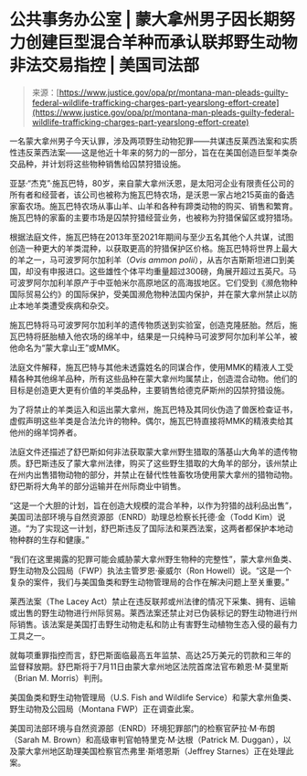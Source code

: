 <!--yml

category: 未分类

date: 2024-05-27 14:54:38

-->

# 公共事务办公室 | 蒙大拿州男子因长期努力创建巨型混合羊种而承认联邦野生动物非法交易指控 | 美国司法部

> 来源：[https://www.justice.gov/opa/pr/montana-man-pleads-guilty-federal-wildlife-trafficking-charges-part-yearslong-effort-create](https://www.justice.gov/opa/pr/montana-man-pleads-guilty-federal-wildlife-trafficking-charges-part-yearslong-effort-create)

一名蒙大拿州男子今天认罪，涉及两项野生动物犯罪——共谋违反莱西法案和实质性违反莱西法案——这是他近十年来的努力的一部分，旨在在美国创造巨型羊类杂交品种，并计划将这些物种销售给囚禁狩猎设施。

亚瑟·“杰克”·施瓦巴特，80岁，来自蒙大拿州沃恩，是太阳河企业有限责任公司的所有者和经营者，该公司也被称为施瓦巴特农场，是沃恩一家占地215英亩的备选家畜农场。施瓦巴特农场从事山羊、山羊和各种有蹄类动物的购买、销售和繁育。施瓦巴特的家畜的主要市场是囚禁狩猎经营业务，也被称为狩猎保留区或狩猎场。

根据法庭文件，施瓦巴特在2013年至2021年期间与至少五名其他个人共谋，试图创造一种更大的羊类混种，以获取更高的狩猎保护区价格。施瓦巴特将世界上最大的羊之一，马可波罗阿尔加利羊（*Ovis ammon polii*），从吉尔吉斯斯坦进口到美国，却没有申报进口。这些雄性个体平均重量超过300磅，角展开超过五英尺。马可波罗阿尔加利羊原产于中亚帕米尔高原地区的高海拔地区。它们受到《濒危物种国际贸易公约》的国际保护，受美国濒危物种法国内保护，并在蒙大拿州禁止以防止本地羊类遭受疾病和杂交。

施瓦巴特将马可波罗阿尔加利羊的遗传物质送到实验室，创造克隆胚胎。然后，施瓦巴特将胚胎植入他农场的绵羊中，结果是一只纯种马可波罗阿尔加利羊公羊，被他命名为“蒙大拿山王”或MMK。

法庭文件解释，施瓦巴特与其他未透露姓名的同谋合作，使用MMK的精液人工受精各种其他绵羊品种，所有这些品种在蒙大拿州均属禁止，创造混合动物。他们的目标是创造更大更有价值的羊类品种，主要销售给德克萨斯州的囚禁狩猎设施。

为了将禁止的羊类运入和运出蒙大拿州，施瓦巴特及其同伙伪造了兽医检查证书，虚假声明这些羊类是合法允许的物种。偶尔，施瓦巴特直接将MMK的精液卖给其他州的绵羊饲养者。

法庭文件还描述了舒巴斯如何非法获取蒙大拿州野生猎取的落基山大角羊的遗传物质。舒巴斯违反了蒙大拿州法律，购买了这些野生猎取的大角羊的部分，该州禁止在州内出售猎物动物的部分，并禁止在替代性牲畜牧场使用蒙大拿州的猎物动物。舒巴斯将大角羊的部分运输并在州际商业中销售。

“这是一个大胆的计划，旨在创造大规模的混合羊种，以作为狩猎的战利品出售”，美国司法部环境与自然资源部（ENRD）助理总检察长托德·金（Todd Kim）说道。“为了实现这一计划，舒巴斯违反了国际法和莱西法案，这两者都保护本地动物种群的生存和健康。”

“我们在这里揭露的犯罪可能会威胁蒙大拿州野生物种的完整性”，蒙大拿州鱼类、野生动物及公园局（FWP）执法主管罗恩·豪威尔（Ron Howell）说。“这是一个复杂的案件，我们与美国鱼类和野生动物管理局的合作在解决问题上至关重要。”

莱西法案（The Lacey Act）禁止在违反联邦或州法律的情况下采集、拥有、运输或出售的野生动物进行州际贸易。莱西法案还禁止对已伪装标记的野生动物进行州际销售。该法案是美国打击野生动物走私和防止有害野生动植物生态入侵的最有力工具之一。

就每项重罪指控而言，舒巴斯面临最高五年监禁、高达25万美元的罚款和三年的监督释放期。舒巴斯将于7月11日由蒙大拿州地区法院首席法官布赖恩·M·莫里斯（Brian M. Morris）判刑。

美国鱼类和野生动物管理局（U.S. Fish and Wildlife Service）和蒙大拿州鱼类、野生动物及公园局（Montana FWP）正在调查此案。

美国司法部环境与自然资源部（ENRD）环境犯罪部门的检察官萨拉·M·布朗（Sarah M. Brown）和高级审判官帕特里克·M·达根（Patrick M. Duggan），以及蒙大拿州地区助理美国检察官杰弗里·斯塔恩斯（Jeffrey Starnes）正在处理此案。
